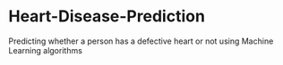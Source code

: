 # Heart-Disease-Prediction
Predicting whether a person has a defective heart or not using Machine Learning algorithms
